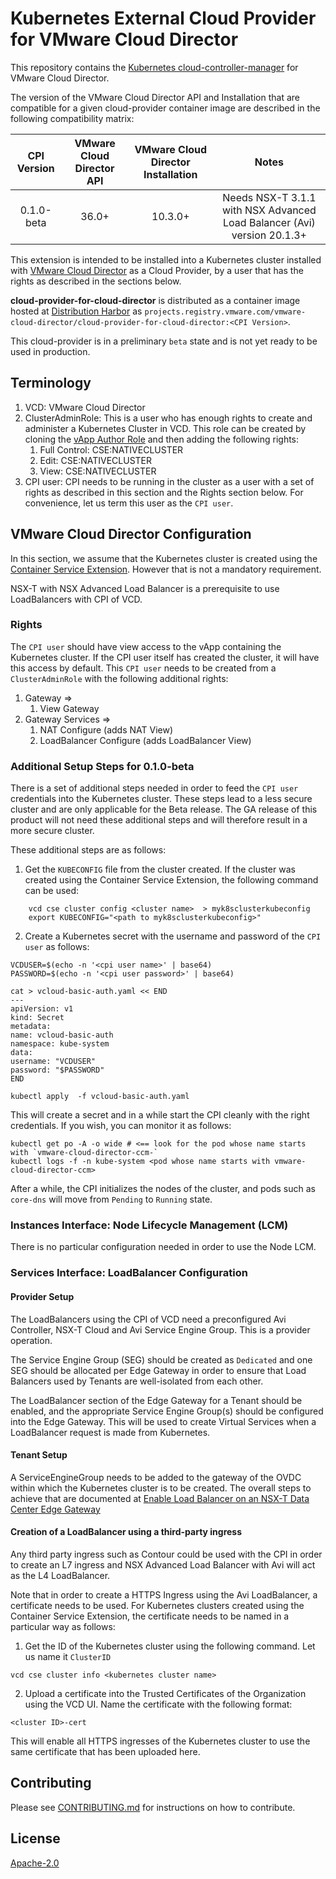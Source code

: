 # Kubernetes External Cloud Provider for VMware Cloud Director
This repository contains the [Kubernetes cloud-controller-manager](https://kubernetes.io/docs/concepts/architecture/cloud-controller/) for VMware Cloud Director.

The version of the VMware Cloud Director API and Installation that are compatible for a given cloud-provider container image are described in the following compatibility matrix:

| CPI Version | VMware Cloud Director API | VMware Cloud Director Installation | Notes |
| :---------: | :-----------------------: | :--------------------------------: | :---: |
| 0.1.0-beta | 36.0+ | 10.3.0+ | Needs NSX-T 3.1.1 with NSX Advanced Load Balancer (Avi) version 20.1.3+ |

This extension is intended to be installed into a Kubernetes cluster installed with [VMware Cloud Director](https://www.vmware.com/products/cloud-director.html) as a Cloud Provider, by a user that has the rights as described in the sections below.

**cloud-provider-for-cloud-director** is distributed as a container image hosted at [Distribution Harbor](https://projects.registry.vmware.com) as `projects.registry.vmware.com/vmware-cloud-director/cloud-provider-for-cloud-director:<CPI Version>`.

This cloud-provider is in a preliminary `beta` state and is not yet ready to be used in production.

## Terminology
1. VCD: VMware Cloud Director
2. ClusterAdminRole: This is a user who has enough rights to create and administer a Kubernetes Cluster in VCD. This role can be created by cloning the [vApp Author Role](https://docs.vmware.com/en/VMware-Cloud-Director/10.3/VMware-Cloud-Director-Tenant-Portal-Guide/GUID-BC504F6B-3D38-4F25-AACF-ED584063754F.html) and then adding the following rights:
   1. Full Control: CSE:NATIVECLUSTER
   2. Edit: CSE:NATIVECLUSTER
   3. View: CSE:NATIVECLUSTER
3. CPI user: CPI needs to be running in the cluster as a user with a set of rights as described in this section and the Rights section below. For convenience, let us term this user as the `CPI user`.

## VMware Cloud Director Configuration
In this section, we assume that the Kubernetes cluster is created using the [Container Service Extension](https://github.com/vmware/container-service-extension). However that is not a mandatory requirement.

NSX-T with NSX Advanced Load Balancer is a prerequisite to use LoadBalancers with CPI of VCD. 

### Rights
The `CPI user` should have view access to the vApp containing the Kubernetes cluster. If the CPI user itself has created the cluster, it will have this access by default.
This `CPI user` needs to be created from a `ClusterAdminRole` with the following additional rights:
1. Gateway =>
   1. View Gateway
2. Gateway Services =>
   1. NAT Configure (adds NAT View)
   2. LoadBalancer Configure (adds LoadBalancer View)

### Additional Setup Steps for 0.1.0-beta
There is a set of additional steps needed in order to feed the `CPI user` credentials into the Kubernetes cluster. These steps lead to a less secure cluster and are only applicable for the Beta release. The GA release of this product will not need these additional steps and will therefore result in a more secure cluster.

These additional steps are as follows:
1. Get the `KUBECONFIG` file from the cluster created. If the cluster was created using the Container Service Extension, the following command can be used:
```
    vcd cse cluster config <cluster name>  > myk8sclusterkubeconfig
    export KUBECONFIG="<path to myk8sclusterkubeconfig>"
```
2. Create a Kubernetes secret with the username and password of the `CPI user` as follows:
```
VCDUSER=$(echo -n '<cpi user name>' | base64)
PASSWORD=$(echo -n '<cpi user password>' | base64)

cat > vcloud-basic-auth.yaml << END
---
apiVersion: v1
kind: Secret
metadata:
name: vcloud-basic-auth
namespace: kube-system
data:
username: "VCDUSER"
password: "$PASSWORD"
END

kubectl apply  -f vcloud-basic-auth.yaml
```   
This will create a secret and in a while start the CPI cleanly with the right credentials. If you wish, you can monitor it as follows:
```
kubectl get po -A -o wide # <== look for the pod whose name starts with `vmware-cloud-director-ccm-`
kubectl logs -f -n kube-system <pod whose name starts with vmware-cloud-director-ccm>
```

After a while, the CPI initializes the nodes of the cluster, and pods such as `core-dns` will move from `Pending` to `Running` state.


### Instances Interface: Node Lifecycle Management (LCM)
There is no particular configuration needed in order to use the Node LCM.

### Services Interface: LoadBalancer Configuration

#### Provider Setup
The LoadBalancers using the CPI of VCD need a preconfigured Avi Controller, NSX-T Cloud and Avi Service Engine Group. This is a provider operation.

The Service Engine Group (SEG) should be created as `Dedicated` and one SEG should be allocated per Edge Gateway in order to ensure that Load Balancers used by Tenants are well-isolated from each other.

The LoadBalancer section of the Edge Gateway for a Tenant should be enabled, and the appropriate Service Engine Group(s) should be configured into the Edge Gateway. This will be used to create Virtual Services when a LoadBalancer request is made from Kubernetes.

#### Tenant Setup
A ServiceEngineGroup needs to be added to the gateway of the OVDC within which the Kubernetes cluster is to be created. The overall steps to achieve that are documented at [Enable Load Balancer on an NSX-T Data Center Edge Gateway](https://docs.vmware.com/en/VMware-Cloud-Director/10.3/VMware-Cloud-Director-Service-Provider-Admin-Portal-Guide/GUID-1784B96B-20F8-4E4D-BF33-86D2264EDBCF.html)

#### Creation of a LoadBalancer using a third-party ingress
Any third party ingress such as Contour could be used with the CPI in order to create an L7 ingress and NSX Advanced Load Balancer with Avi will act as the L4 LoadBalancer.

Note that in order to create a HTTPS Ingress using the Avi LoadBalancer, a certificate needs to be used. For Kubernetes clusters created using the Container Service Extension, the certificate needs to be named in a particular way as follows:
1. Get the ID of the Kubernetes cluster using the following command. Let us name it `ClusterID`
```
vcd cse cluster info <kubernetes cluster name>
```
2. Upload a certificate into the Trusted Certificates of the Organization using the VCD UI. Name the certificate with the following format:
```
<cluster ID>-cert
```

This will enable all HTTPS ingresses of the Kubernetes cluster to use the same certificate that has been uploaded here.

## Contributing
Please see [CONTRIBUTING.md](CONTRIBUTING.md) for instructions on how to contribute.

## License
[Apache-2.0](LICENSE.txt)
